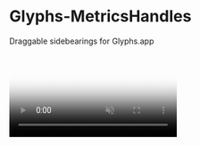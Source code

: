 # Glyphs-MetricsHandles

Draggable sidebearings for Glyphs.app

<video poster="media/MetricsHandles.png" preload="auto" autoplay="true" loop="loop" muted="muted" volume="0"> 
    <source src="media/MetricsHandles.webm" type='video/webm; codecs="vp9"'>
    <source src="media/MetricsHandles.mp4" type='video/mp4; codecs="avc1.42E01E"'>
    <source src="media/MetricsHandles.ogv" type='video/ogg; codecs="theora"'>
    <img src="media/MetricsHandles.png">
</video>
